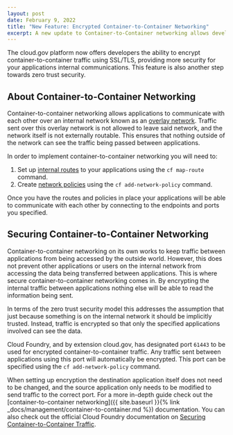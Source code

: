 ```yaml
---
layout: post
date: February 9, 2022
title: "New Feature: Encrypted Container-to-Container Networking"
excerpt: A new update to Container-to-Container networking allows developers to enable encryption of traffic between applications using SSL/TLS.
---
```


The cloud.gov platform now offers developers the ability to encrypt container-to-container traffic using SSL/TLS, providing more security for your applications internal communications. This feature is also another step towards zero trust security.

## About Container-to-Container Networking

Container-to-container networking allows applications to communicate with each other over an internal network known as an [overlay network](https://docs.cloudfoundry.org/concepts/understand-cf-networking.html#overlay-network). Traffic sent over this overlay network is not allowed to leave said network, and the network itself is not externally routable. This ensures that nothing outside of the network can see the traffic being passed between applications.

In order to implement container-to-container networking you will need to:

1. Set up [internal routes](https://docs.cloudfoundry.org/devguide/deploy-apps/routes-domains.html#internal-routes) to your applications using the `cf map-route` command.
2. Create [network policies](https://docs.cloudfoundry.org/devguide/deploy-apps/cf-networking.html#add-policy) using the `cf add-network-policy` command.

Once you have the routes and policies in place your applications will be able to communicate with each other by connecting to the endpoints and ports you specified.

## Securing Container-to-Container Networking

Container-to-container networking on its own works to keep traffic between applications from being accessed by the outside world. However, this does not prevent other applications or users on the internal network from accessing the data being transferred between applications. This is where secure container-to-container networking comes in. By encrypting the internal traffic between applications nothing else will be able to read the information being sent.

In terms of the zero trust security model this addresses the assumption that just because something is on the internal network it should be implicitly trusted. Instead, traffic is encrypted so that only the specified applications involved can see the data.

Cloud Foundry, and by extension cloud.gov, has designated port `61443` to be used for encrypted container-to-container traffic. Any traffic sent between applications using this port will automatically be encrypted. This port can be specified using the `cf add-network-policy` command.

When setting up encryption the destination application itself does not need to be changed, and the source application only needs to be modified to send traffic to the correct port. For a more in-depth guide check out the [container-to-container networking]({{ site.baseurl }}{% link _docs/management/container-to-container.md %}) documentation. You can also check out the official Cloud Foundry documentation on [Securing Container-to-Container Traffic](https://docs.cloudfoundry.org/concepts/understand-cf-networking.html#securing-traffic).